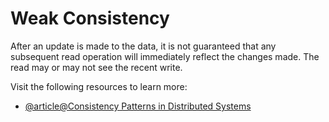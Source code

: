 # Weak Consistency

After an update is made to the data, it is not guaranteed that any subsequent read operation will immediately reflect the changes made. The read may or may not see the recent write.

Visit the following resources to learn more:

- [@article@Consistency Patterns in Distributed Systems](https://cs.fyi/guide/consistency-patterns-week-strong-eventual/)